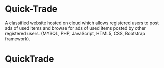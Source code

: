 # Quick-Trade
A classified website hosted on cloud which allows registered users to post ads of used items and browse for ads of used items posted by other registered users. (MYSQL, PHP, JavaScript, HTML5, CSS, Bootstrap framework).
# QuickTrade
